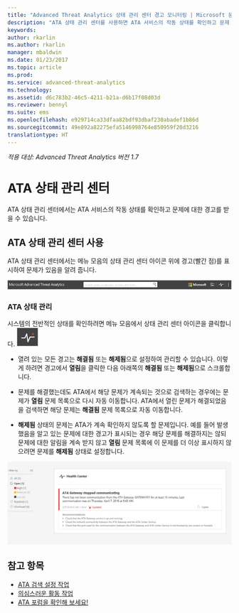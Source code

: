 ```yaml
---
title: "Advanced Threat Analytics 상태 관리 센터 경고 모니터링 | Microsoft 문서"
description: "ATA 상태 관리 센터를 사용하면 ATA 서비스의 작동 상태를 확인하고 문제 가능성에 대한 경고를 받을 수 있습니다."
keywords: 
author: rkarlin
ms.author: rkarlin
manager: mbaldwin
ms.date: 01/23/2017
ms.topic: article
ms.prod: 
ms.service: advanced-threat-analytics
ms.technology: 
ms.assetid: d6c783b2-46c5-4211-b21a-d6b17f08d03d
ms.reviewer: bennyl
ms.suite: ems
ms.openlocfilehash: e929714ca33dfaa82bdf93dbaf230abadef1b86d
ms.sourcegitcommit: 49e892a82275efa5146998764e850959f20d3216
translationtype: HT
---
```

*적용 대상: Advanced Threat Analytics 버전 1.7*



# <a name="ata-health-center"></a>ATA 상태 관리 센터
ATA 상태 관리 센터에서는 ATA 서비스의 작동 상태를 확인하고 문제에 대한 경고를 받을 수 있습니다.

## <a name="working-with-the-ata-health-center"></a>ATA 상태 관리 센터 사용
ATA 상태 관리 센터에서는 메뉴 모음의 상태 관리 센터 아이콘 위에 경고(빨간 점)를 표시하여 문제가 있음을 알려 줍니다.

![ATA 상태 관리 센터 빨간 점 도구 모음](media/ATA-Health-Center-Alert-red-dot.png)

### <a name="managing-ata-health"></a>ATA 상태 관리
시스템의 전반적인 상태를 확인하려면 메뉴 모음에서 상태 관리 센터 아이콘을 클릭합니다. ![ATA 상태 관리 센터 아이콘](media/ATA-red-dot.png)

-   열려 있는 모든 경고는 **해결됨** 또는 **해제됨**으로 설정하여 관리할 수 있습니다. 이렇게 하려면 경고에서 **열림**을 클릭한 다음 아래쪽의 **해결됨** 또는 **해제됨**으로 스크롤합니다.

-   문제를 해결했는데도 ATA에서 해당 문제가 계속되는 것으로 검색하는 경우에는 문제가 **열림** 문제 목록으로 다시 자동 이동합니다. ATA에서 열린 문제가 해결되었음을 검색하면 해당 문제는 **해결됨** 문제 목록으로 자동 이동합니다.

-   **해제됨** 상태의 문제는 ATA가 계속 확인하지 않도록 할 문제입니다. 예를 들어 발생했음을 알고 있는 문제에 대한 경고가 표시되는 경우 해당 문제를 해결하지는 않되 문제에 대한 알림을 계속 받지 않고 **열림** 문제 목록에 이 문제를 더 이상 표시하지 않으려면 문제를 **해제됨** 상태로 설정합니다.

![ATA 상태 관리 센터 문제 이미지](media/ATA-Health-Issue.JPG)

## <a name="see-also"></a>참고 항목
- [ATA 검색 설정 작업](working-with-detection-settings.md)
- [의심스러운 활동 작업](working-with-suspicious-activities.md)
- [ATA 포럼을 확인해 보세요!](https://social.technet.microsoft.com/Forums/security/home?forum=mata)
